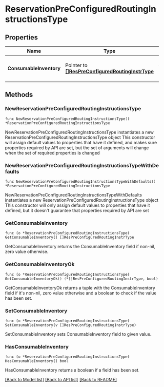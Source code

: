 # ReservationPreConfiguredRoutingInstructionsType

## Properties

Name | Type | Description | Notes
------------ | ------------- | ------------- | -------------
**ConsumableInventory** | Pointer to [**[]ResPreConfiguredRoutingInstrType**](ResPreConfiguredRoutingInstrType.md) | List of default routing instructions. | [optional] 

## Methods

### NewReservationPreConfiguredRoutingInstructionsType

`func NewReservationPreConfiguredRoutingInstructionsType() *ReservationPreConfiguredRoutingInstructionsType`

NewReservationPreConfiguredRoutingInstructionsType instantiates a new ReservationPreConfiguredRoutingInstructionsType object
This constructor will assign default values to properties that have it defined,
and makes sure properties required by API are set, but the set of arguments
will change when the set of required properties is changed

### NewReservationPreConfiguredRoutingInstructionsTypeWithDefaults

`func NewReservationPreConfiguredRoutingInstructionsTypeWithDefaults() *ReservationPreConfiguredRoutingInstructionsType`

NewReservationPreConfiguredRoutingInstructionsTypeWithDefaults instantiates a new ReservationPreConfiguredRoutingInstructionsType object
This constructor will only assign default values to properties that have it defined,
but it doesn't guarantee that properties required by API are set

### GetConsumableInventory

`func (o *ReservationPreConfiguredRoutingInstructionsType) GetConsumableInventory() []ResPreConfiguredRoutingInstrType`

GetConsumableInventory returns the ConsumableInventory field if non-nil, zero value otherwise.

### GetConsumableInventoryOk

`func (o *ReservationPreConfiguredRoutingInstructionsType) GetConsumableInventoryOk() (*[]ResPreConfiguredRoutingInstrType, bool)`

GetConsumableInventoryOk returns a tuple with the ConsumableInventory field if it's non-nil, zero value otherwise
and a boolean to check if the value has been set.

### SetConsumableInventory

`func (o *ReservationPreConfiguredRoutingInstructionsType) SetConsumableInventory(v []ResPreConfiguredRoutingInstrType)`

SetConsumableInventory sets ConsumableInventory field to given value.

### HasConsumableInventory

`func (o *ReservationPreConfiguredRoutingInstructionsType) HasConsumableInventory() bool`

HasConsumableInventory returns a boolean if a field has been set.


[[Back to Model list]](../README.md#documentation-for-models) [[Back to API list]](../README.md#documentation-for-api-endpoints) [[Back to README]](../README.md)


